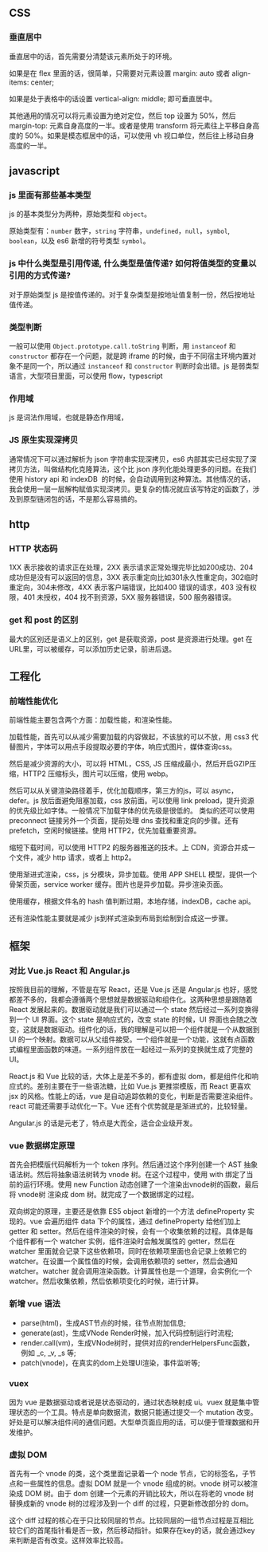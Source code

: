## CSS

### 垂直居中

垂直居中的话，首先需要分清楚该元素所处于的环境。

如果是在 flex 里面的话，很简单，只需要对元素设置 margin: auto 或者 align-items: center;

如果是处于表格中的话设置 vertical-align: middle; 即可垂直居中。

其他通用的情况可以将元素设置为绝对定位，然后 top 设置为 50%，然后 margin-top: 元素自身高度的一半。或者是使用 transform 将元素往上平移自身高度的 50%。如果是模态框居中的话，可以使用 vh 视口单位，然后往上移动自身高度的一半。

## javascript

### js 里面有那些基本类型

js 的基本类型分为两种，原始类型和 `object`。

原始类型有：`number` 数字，`string` 字符串，`undefined`，`null`，`symbol`, `boolean`，以及 es6 新增的符号类型 `symbol`。

### js 中什么类型是引用传递, 什么类型是值传递? 如何将值类型的变量以引用的方式传递?

对于原始类型 js 是按值传递的。对于复杂类型是按地址值复制一份，然后按地址值传递。

### 类型判断

一般可以使用 `Object.prototype.call.toString` 判断，用 `instanceof` 和 `constructor` 都存在一个问题，就是跨 iframe 的时候，由于不同宿主环境内置对象不是同一个，所以通过 `instanceof` 和 `constructor` 判断时会出错。js 是弱类型语言，大型项目里面，可以使用 flow，typescript

### 作用域

js 是词法作用域，也就是静态作用域，

### JS 原生实现深拷贝

通常情况下可以通过解析为 json 字符串实现深拷贝，es6 内部其实已经实现了深拷贝方法，叫做结构化克隆算法，这个比 json 序列化能处理更多的问题。在我们使用 history api 和 indexDB  的时候，会自动调用到这种算法。其他情况的话，我会使用一层一层解构赋值实现深拷贝。更复杂的情况就应该写特定的函数了，涉及到原型链闭包的话，不是那么容易搞的。

## http

### HTTP 状态码

1XX 表示接收的请求正在处理，2XX 表示请求正常处理完毕比如200成功、204成功但是没有可以返回的信息，3XX 表示重定向比如301永久性重定向，302临时重定向，304未修改，4XX 表示客户端错误，比如400 错误的请求，403 没有权限，401 未授权，404 找不到资源，5XX 服务器错误，500 服务器错误。

### get 和 post 的区别

最大的区别还是语义上的区别，get 是获取资源，post 是资源进行处理。get 在URL里，可以被缓存，可以添加历史记录，前进后退。

## 工程化

### 前端性能优化

前端性能主要包含两个方面：加载性能，和渲染性能。

加载性能，首先可以从减少需要加载的内容做起，不该放的可以不放，用 css3 代替图片，字体可以用点手段提取必要的字体，响应式图片，媒体查询css。

然后是减少资源的大小，可以将 HTML，CSS, JS 压缩成最小，然后开启GZIP压缩，HTTP2 压缩标头，图片可以压缩，使用 webp。

然后可以从关键渲染路径着手，优化加载顺序，第三方的js，可以 async， defer。js 放后面避免阻塞加载，css 放前面。可以使用 link preload，提升资源的优先级比如字体。一般情况下加载字体的优先级是很低的。 类似的还可以使用 preconnect 链接另外一个页面，提前处理 dns 查找和重定向的步骤。还有 prefetch，空闲时候链接。使用 HTTP2，优先加载重要资源。

缩短下载时间，可以使用 HTTP2 的服务器推送的技术。上 CDN，资源合并成一个文件，减少 http 请求，或者上 http2。

使用渐进式渲染，css，js 分模块，异步加载。使用 APP SHELL 模型，提供一个骨架页面，service worker 缓存。图片也是异步加载。异步渲染页面。

使用缓存，根据文件名的 hash 值判断过期，本地存储，indexDB，cache api。

还有渲染性能主要就是减少 js到样式渲染到布局到绘制到合成这一步骤。

## 框架

### 对比 Vue.js React 和 Angular.js

按照我目前的理解，不管是在写 React，还是 Vue.js 还是 Angular.js 也好，感觉都差不多的，我都会遵循两个思想就是数据驱动和组件化。这两种思想是跟随着 React 发展起来的。数据驱动就是我们可以通过一个 state 然后经过一系列变换得到一个 UI 界面。这个 state 是响应式的，改变 state 的时候，UI 界面也会随之改变，这就是数据驱动。组件化的话，我的理解是可以把一个组件就是一个从数据到 UI 的一个映射。数据可以从父组件接受。一个组件就是一个功能，这就有点函数式编程里面函数的味道。一系列组件放在一起经过一系列的变换就生成了完整的 UI。

React.js 和 Vue 比较的话，大体上是差不多的，都有虚拟 dom，都是组件化和响应式的。差别主要在于一些语法糖，比如 Vue.js 更推崇模版，而 React 更喜欢 jsx 的风格。性能上的话，vue 是自动追踪依赖的变化，判断是否需要渲染组件。react 可能还需要手动优化一下。Vue 还有个优势就是是渐进式的，比较轻量。

Angular.js 的话是元老了，特点是大而全，适合企业级开发。

### vue 数据绑定原理

首先会把模版代码解析为一个 token 序列。然后通过这个序列创建一个 AST 抽象语法树。然后将抽象语法树转为 vnode 树。在这个过程中，使用 with 绑定了当前的运行环境。使用 new Function 动态创建了一个渲染出vnode树的函数，最后将 vnode树 渲染成 dom 树。就完成了一个数据绑定的过程。

双向绑定的原理，主要还是依靠 ES5 object 新增的一个方法 defineProperty 实现的。vue 会遍历组件 data 下个的属性，通过 defineProperty 给他们加上 getter 和 setter。然后在组件渲染的时候，会有一个收集依赖的过程。具体是每个组件都有一个 watcher 实例，组件渲染时会触发属性的 getter，然后在 watcher 里面就会记录下这些依赖项，同时在依赖项里面也会记录上依赖它的 watcher。在设置一个属性值的时候，会调用依赖项的 setter，然后会通知 watcher。watcher 就会调用渲染函数。计算属性也是一个道理，会实例化一个 watcher。然后收集依赖，然后依赖项变化的时候，进行计算。

### 新增 vue 语法

- parse(html)，生成AST节点的时候，往节点附加信息;
- generate(ast)，生成VNode Render时候，加入代码控制运行时流程;
- render.call(vm)，生成VNode树时，提供对应的renderHelpersFunc函数，例如 _c, _v, _s 等;
- patch(vnode)，在真实的dom上处理UI渲染，事件监听等;

### vuex 

因为 vue 是数据驱动或者说是状态驱动的，通过状态映射成 ui。vuex 就是集中管理状态的一个工具。特点是单向数据流，数据只能通过提交一个 mutation 改变。好处是可以解决组件间的通信问题。大型单页面应用的话，可以便于管理数据和开发维护。

### 虚拟 DOM

首先有一个 vnode 的类，这个类里面记录着一个 node 节点，它的标签名，子节点和一些属性的信息。虚拟 DOM 就是一个 vnode 组成的树。vnode 树可以被渲染成 DOM 树。由于 dom 创建一个元素的开销比较大，所以在将老的 vnode 树替换成新的 vnode 树的过程涉及到一个 diff 的过程，只更新修改部分的 dom。

这个 diff 过程的核心在于只比较同层的节点。比较同层的一组节点过程是互相比较它们的首尾指针看是否一致，然后移动指针。如果存在key的话，就会通过key来判断是否有改变。这样效率比较高。





